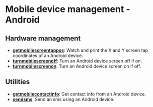 
# Mobile device management - Android

## Hardware management

* [**getmobilescreentappos**](hardware_management/getmobilescreentappos): Watch and print the X and Y screen tap coordinates of an Android device.
* [**turnmobilescreenoff**](hardware_management/turnmobilescreenoff): Turn an Android device screen off if on.
* [**turnmobilescreenon**](hardware_management/turnmobilescreenon): Turn an Android device screen on if off.

## Utilities

* [**getmobilecontactinfo**](utilities/getmobilecontactinfo): Get contact info from an Android device.
* [**sendsms**](utilities/sendsms): Send an sms using an Android device.

